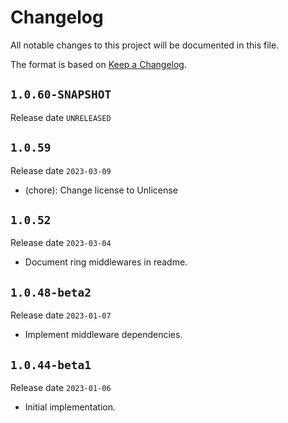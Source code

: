 # Changelog

All notable changes to this project will be documented in this file.

The format is based on [Keep a Changelog](https://keepachangelog.com/en/1.0.0/).

## `1.0.60-SNAPSHOT`

Release date `UNRELEASED`



## `1.0.59`

Release date `2023-03-09`

- (chore): Change license to Unlicense

## `1.0.52`

Release date `2023-03-04`

- Document ring middlewares in readme.

## `1.0.48-beta2`

Release date `2023-01-07`

- Implement middleware dependencies.

## `1.0.44-beta1`

Release date `2023-01-06`

- Initial implementation.
